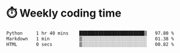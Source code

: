 
# :stopwatch: Weekly coding time
<!--START_SECTION:waka-->

```txt
Python     1 hr 40 mins    ████████████████████████▒   97.80 %
Markdown   1 min           ▒░░░░░░░░░░░░░░░░░░░░░░░░   01.38 %
HTML       0 secs          ▒░░░░░░░░░░░░░░░░░░░░░░░░   00.82 %
```

<!--END_SECTION:waka-->


<!-- <p> <img src="https://github-readme-stats.vercel.app/api?username=cozgerest&show_icons=true&hide_border=false" />  </p> -->

